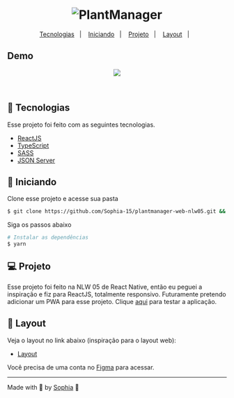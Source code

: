 <h1 align="center">
    <img alt="PlantManager" title="PlantManager" src="https://raw.githubusercontent.com/birobirobiro/nlw-05-plantmanager/5a583f20d0e88fdf4afd88d1cee338e12556ccb4/.github/logo.svg" />
</h1>

<p align="center">
  <a href="#-tecnologias">Tecnologias</a>&nbsp;&nbsp;&nbsp;|&nbsp;&nbsp;&nbsp;
  <a href="#-iniciando">Iniciando</a>&nbsp;&nbsp;&nbsp;|&nbsp;&nbsp;&nbsp;
  <a href="#-projeto">Projeto</a>&nbsp;&nbsp;&nbsp;|&nbsp;&nbsp;&nbsp;
  <a href="#-layout">Layout</a>&nbsp;&nbsp;&nbsp;|&nbsp;&nbsp;&nbsp;
</p>


## Demo

<p  align="center">
  <img src="https://user-images.githubusercontent.com/67246528/137040533-d1400405-8783-4f2e-903d-31ec09c86324.gif"/>
</p>


<br>


## 🧪 Tecnologias

Esse projeto foi feito com as seguintes tecnologias.

- [ReactJS](https://reactjs.org/)
- [TypeScript](https://www.typescriptlang.org/)
- [SASS](https://sass-lang.com/)
- [JSON Server](https://www.npmjs.com/package/json-server)


## 🚀 Iniciando

Clone esse projeto e acesse sua pasta

```bash
$ git clone https://github.com/Sophia-15/plantmanager-web-nlw05.git && cd plantmanager-web-nlw05
```

Siga os passos abaixo
```bash
# Instalar as dependências 
$ yarn 
```

## 💻 Projeto

Esse projeto foi feito na NLW 05 de React Native, então eu peguei a inspiração e fiz para ReactJS, totalmente responsivo. Futuramente pretendo adicionar um PWA para esse projeto. Clique [aqui](https://plantmanager-web.herokuapp.com) para testar a aplicação.


## 🔖 Layout

Veja o layout no link abaixo (inspiração para o layout web):

- [Layout](https://www.figma.com/file/IhQRtrOZdu3TrvkPYREzOy/PlantManager) 

Você precisa de uma conta no [Figma](http://figma.com/) para acessar.

---

Made with 💜 by [Sophia](https://www.github.com/sophia-15) 👋
